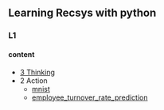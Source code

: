 ## Learning Recsys with python

### L1

#### content

- [3 Thinking](./L1/thinking.md)
- 2 Action
    - [mnist](./mnist/cart.ipynb)
    - [employee_turnover_rate_prediction](https://www.kaggle.com/whs2018/stacking)

